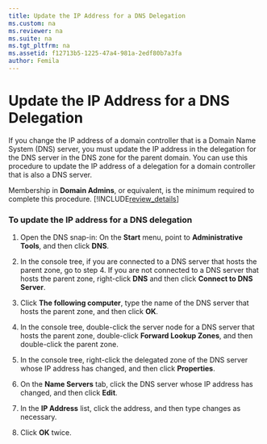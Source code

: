 ```yaml
---
title: Update the IP Address for a DNS Delegation
ms.custom: na
ms.reviewer: na
ms.suite: na
ms.tgt_pltfrm: na
ms.assetid: f12713b5-1225-47a4-981a-2edf80b7a3fa
author: Femila
---
```

# Update the IP Address for a DNS Delegation
  If you change the IP address of a domain controller that is a Domain Name System \(DNS\) server, you must update the IP address in the delegation for the DNS server in the DNS zone for the parent domain. You can use this procedure to update the IP address of a delegation for a domain controller that is also a DNS server.  
  
 Membership in **Domain Admins**, or equivalent, is the minimum required to complete this procedure. [!INCLUDE[review_details](../Token/review_details_md.md)]  
  
### To update the IP address for a DNS delegation  
  
1.  Open the DNS snap\-in: On the **Start** menu, point to **Administrative Tools**, and then click **DNS**.  
  
2.  In the console tree, if you are connected to a DNS server that hosts the parent zone, go to step 4. If you are not connected to a DNS server that hosts the parent zone, right\-click **DNS** and then click **Connect to DNS Server**.  
  
3.  Click **The following computer**, type the name of the DNS server that hosts the parent zone, and then click **OK**.  
  
4.  In the console tree, double\-click the server node for a DNS server that hosts the parent zone, double\-click **Forward Lookup Zones**, and then double\-click the parent zone.  
  
5.  In the console tree, right\-click the delegated zone of the DNS server whose IP address has changed, and then click **Properties**.  
  
6.  On the **Name Servers** tab, click the DNS server whose IP address has changed, and then click **Edit**.  
  
7.  In the **IP Address** list, click the address, and then type changes as necessary.  
  
8.  Click **OK** twice.  
  
  